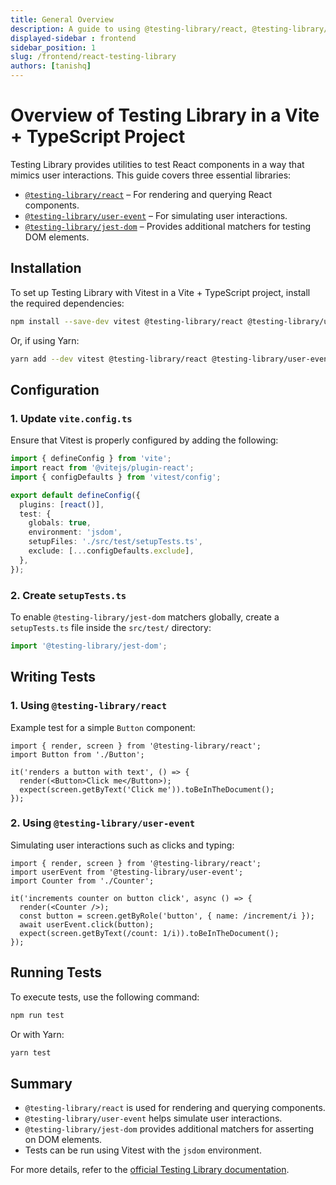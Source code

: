 ```yaml
---
title: General Overview
description: A guide to using @testing-library/react, @testing-library/user-event, and @testing-library/jest-dom with Vitest in a Vite + TypeScript project.
displayed-sidebar : frontend
sidebar_position: 1
slug: /frontend/react-testing-library
authors: [tanishq]
---
```




# Overview of Testing Library in a Vite + TypeScript Project

Testing Library provides utilities to test React components in a way that mimics user interactions. This guide covers three essential libraries:

- [`@testing-library/react`](https://testing-library.com/docs/react-testing-library/intro/) – For rendering and querying React components.
- [`@testing-library/user-event`](https://testing-library.com/docs/user-event/intro/) – For simulating user interactions.
- [`@testing-library/jest-dom`](https://github.com/testing-library/jest-dom) – Provides additional matchers for testing DOM elements.

## Installation

To set up Testing Library with Vitest in a Vite + TypeScript project, install the required dependencies:

```sh
npm install --save-dev vitest @testing-library/react @testing-library/user-event @testing-library/jest-dom jsdom
```

Or, if using Yarn:

```sh
yarn add --dev vitest @testing-library/react @testing-library/user-event @testing-library/jest-dom jsdom
```

## Configuration

### 1. Update `vite.config.ts`
Ensure that Vitest is properly configured by adding the following:

```ts title="vite.config.ts"
import { defineConfig } from 'vite';
import react from '@vitejs/plugin-react';
import { configDefaults } from 'vitest/config';

export default defineConfig({
  plugins: [react()],
  test: {
    globals: true,
    environment: 'jsdom',
    setupFiles: './src/test/setupTests.ts',
    exclude: [...configDefaults.exclude],
  },
});
```

### 2. Create `setupTests.ts`
To enable `@testing-library/jest-dom` matchers globally, create a `setupTests.ts` file inside the `src/test/` directory:

```ts title="src/test/setupTest.ts"
import '@testing-library/jest-dom';
```

## Writing Tests

### 1. Using `@testing-library/react`
Example test for a simple `Button` component:

```tsx
import { render, screen } from '@testing-library/react';
import Button from './Button';

it('renders a button with text', () => {
  render(<Button>Click me</Button>);
  expect(screen.getByText('Click me')).toBeInTheDocument();
});
```

### 2. Using `@testing-library/user-event`
Simulating user interactions such as clicks and typing:

```tsx
import { render, screen } from '@testing-library/react';
import userEvent from '@testing-library/user-event';
import Counter from './Counter';

it('increments counter on button click', async () => {
  render(<Counter />);
  const button = screen.getByRole('button', { name: /increment/i });
  await userEvent.click(button);
  expect(screen.getByText(/count: 1/i)).toBeInTheDocument();
});
```

## Running Tests

To execute tests, use the following command:

```sh
npm run test
```

Or with Yarn:

```sh
yarn test
```

## Summary

- `@testing-library/react` is used for rendering and querying components.
- `@testing-library/user-event` helps simulate user interactions.
- `@testing-library/jest-dom` provides additional matchers for asserting on DOM elements.
- Tests can be run using Vitest with the `jsdom` environment.

For more details, refer to the [official Testing Library documentation](https://testing-library.com/docs/).

